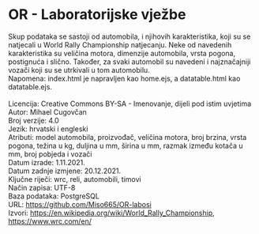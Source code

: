 # OR - Laboratorijske vježbe
Skup podataka se sastoji od automobila, i njihovih karakteristika, koji su se natjecali u World Rally Championship natjecanju. Neke od navedenih karakteristika su veličina motora, dimenzije automobila, vrsta pogona, postignuća i slično. Također, za svaki automobil su navedeni i najznačajniji vozači koji su se utrkivali u tom automobilu.  
Napomena: index.html je napravljen kao home.ejs, a datatable.html kao datatable.ejs.
</br>  
Licencija: Creative Commons BY-SA - Imenovanje, dijeli pod istim uvjetima  
Autor: Mihael Cugovčan  
Broj verzije: 4.0    
Jezik: hrvatski i engleski  
Atributi: model automobila, proizvođač, veličina motora, broj brzina, vrsta pogona, težina u kg, duljina u mm, širina u mm, razmak između kotača u mm, broj pobjeda i vozači  
Datum izrade: 1.11.2021.  
Datum zadnje izmjene: 20.12.2021.  
Ključne riječi: wrc, reli, automobili, timovi  
Način zapisa: UTF-8  
Baza podataka: PostgreSQL  
URL: https://github.com/Miso665/OR-labosi  
Izvori: https://en.wikipedia.org/wiki/World_Rally_Championship, https://www.wrc.com/en/  

